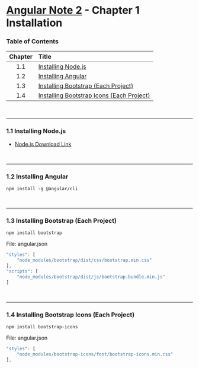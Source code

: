 # [Angular Note 2](../README.md) - Chapter 1 Installation

### Table of Contents

| Chapter | Title                                                                                    |
| :-----: | :--------------------------------------------------------------------------------------- |
|   1.1   | [Installing Node.js](#11-installing-nodejs)                                              |
|   1.2   | [Installing Angular](#12-installing-angular)                                             |
|   1.3   | [Installing Bootstrap (Each Project)](#13-installing-bootstrap-each-project)             |
|   1.4   | [Installing Bootstrap Icons (Each Project)](#14-installing-bootstrap-icons-each-project) |

<br>
<hr>

### 1.1 Installing Node.js

- [Node.js Download Link](https://nodejs.org/en/download)

<br>
<hr>

### 1.2 Installing Angular

```shell
npm install -g @angular/cli
```

<br>
<hr>

### 1.3 Installing Bootstrap (Each Project)

```shell
npm install bootstrap
```

File: angular.json

```typescript
"styles": [
    "node_modules/bootstrap/dist/css/bootstrap.min.css"
],
"scripts": [
    "node_modules/bootstrap/dist/js/bootstrap.bundle.min.js"
]
```

<br>
<hr>

### 1.4 Installing Bootstrap Icons (Each Project)

```shell
npm install bootstrap-icons
```

File: angular.json

```typescript
"styles": [
    "node_modules/bootstrap-icons/font/bootstrap-icons.min.css"
],
```
